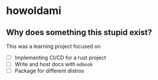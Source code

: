 # howoldami

## Why does something this stupid exist?

This was a learning project focused on

- [ ] Implementing CI/CD for a rust project
- [ ] Write and host docs with `mdbook`
- [ ] Package for different distros
